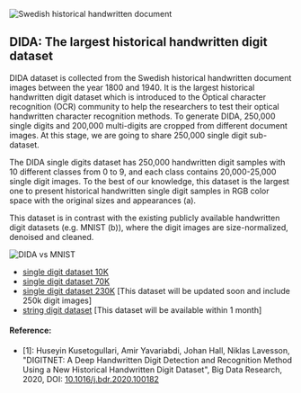 ![Swedish historical handwritten document](https://ars.els-cdn.com/content/image/1-s2.0-S2214579620300502-gr001.jpg)


## DIDA: The largest historical handwritten digit dataset
DIDA dataset is collected from the Swedish historical handwritten document images between the year 1800 and 1940. It is the largest historical handwritten digit dataset which is introduced to the Optical character recognition (OCR) community to help the researchers to test their optical handwritten character recognition methods. To generate DIDA, 250,000 single digits and 200,000 multi-digits are cropped from different document images. At this stage, we are going to share 250,000 single digit sub-dataset. 

The DIDA single digits dataset has 250,000 handwritten digit samples with 10 different classes from 0 to 9, and each class contains 20,000-25,000 single digit images. To the best of our knowledge, this dataset is the largest one to present historical handwritten single digit samples in RGB color space with the original sizes and appearances (a). 

This dataset is in contrast with the existing publicly available handwritten digit datasets (e.g. MNIST (b)), where the digit images are size-normalized, denoised and cleaned.

![DIDA vs MNIST](https://ars.els-cdn.com/content/image/1-s2.0-S2214579620300502-gr004.jpg)

* [single digit dataset 10K](https://github.com/didadataset/dida)
* [single digit dataset 70K](https://github.com/didadataset/dida)
* [single digit dataset 230K](https://github.com/didadataset/dida) [This dataset will be updated soon and include 250k digit images]
* [string digit dataset](https://github.com/didadataset/dida) [This dataset will be available within 1 month]

#### Reference:

* [1]: Huseyin Kusetogullari, Amir Yavariabdi, Johan Hall, Niklas Lavesson, "DIGITNET: A Deep Handwritten Digit Detection and Recognition Method Using a New Historical Handwritten Digit Dataset", Big Data Research, 2020, DOI: [10.1016/j.bdr.2020.100182](https://doi.org/10.1016/j.bdr.2020.100182)


